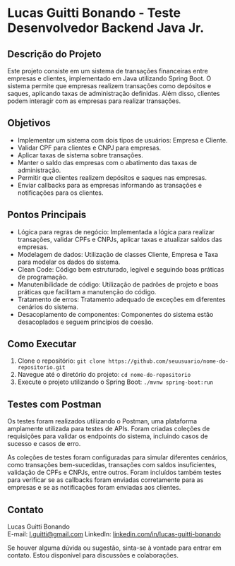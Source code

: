 # Lucas Guitti Bonando - Teste Desenvolvedor Backend Java Jr.

## Descrição do Projeto

Este projeto consiste em um sistema de transações financeiras entre empresas e clientes, implementado em Java utilizando Spring Boot. O sistema permite que empresas realizem transações como depósitos e saques, aplicando taxas de administração definidas. Além disso, clientes podem interagir com as empresas para realizar transações.

## Objetivos

- Implementar um sistema com dois tipos de usuários: Empresa e Cliente.
- Validar CPF para clientes e CNPJ para empresas.
- Aplicar taxas de sistema sobre transações.
- Manter o saldo das empresas com o abatimento das taxas de administração.
- Permitir que clientes realizem depósitos e saques nas empresas.
- Enviar callbacks para as empresas informando as transações e notificações para os clientes.

## Pontos Principais

- Lógica para regras de negócio: Implementada a lógica para realizar transações, validar CPFs e CNPJs, aplicar taxas e atualizar saldos das empresas.
- Modelagem de dados: Utilização de classes Cliente, Empresa e Taxa para modelar os dados do sistema.
- Clean Code: Código bem estruturado, legível e seguindo boas práticas de programação.
- Manutenibilidade de código: Utilização de padrões de projeto e boas práticas que facilitam a manutenção do código.
- Tratamento de erros: Tratamento adequado de exceções em diferentes cenários do sistema.
- Desacoplamento de componentes: Componentes do sistema estão desacoplados e seguem princípios de coesão.

## Como Executar

1. Clone o repositório: `git clone https://github.com/seuusuario/nome-do-repositorio.git`
2. Navegue até o diretório do projeto: `cd nome-do-repositorio`
3. Execute o projeto utilizando o Spring Boot: `./mvnw spring-boot:run`

## Testes com Postman

Os testes foram realizados utilizando o Postman, uma plataforma amplamente utilizada para testes de APIs. Foram criadas coleções de requisições para validar os endpoints do sistema, incluindo casos de sucesso e casos de erro.

As coleções de testes foram configuradas para simular diferentes cenários, como transações bem-sucedidas, transações com saldos insuficientes, validação de CPFs e CNPJs, entre outros. Foram incluídos também testes para verificar se as callbacks foram enviadas corretamente para as empresas e se as notificações foram enviadas aos clientes.

## Contato

Lucas Guitti Bonando  
E-mail: l.guitti@gmail.com 
LinkedIn: [linkedin.com/in/lucas-guitti-bonando]([https://www.linkedin.com/in/lucasbonando](https://www.linkedin.com/in/lucas-guitti-bonando/))

Se houver alguma dúvida ou sugestão, sinta-se à vontade para entrar em contato. Estou disponível para discussões e colaborações.

